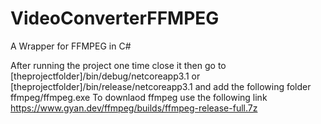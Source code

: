 # VideoConverterFFMPEG
A Wrapper for FFMPEG in C#

After running the project one time close it then go to [theprojectfolder]/bin/debug/netcoreapp3.1 or [theprojectfolder]/bin/release/netcoreapp3.1 and 
add the following folder ffmpeg/ffmpeg.exe
To downlaod ffmpeg use the following link https://www.gyan.dev/ffmpeg/builds/ffmpeg-release-full.7z
